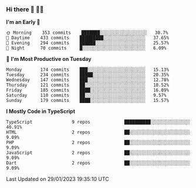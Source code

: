 ### Hi there 👋 🧑‍💻



<!--START_SECTION:waka-->
**I'm an Early 🐤** 

```text
🌞 Morning    353 commits    ███████░░░░░░░░░░░░░░░░░░   30.7% 
🌆 Daytime    433 commits    █████████░░░░░░░░░░░░░░░░   37.65% 
🌃 Evening    294 commits    ██████░░░░░░░░░░░░░░░░░░░   25.57% 
🌙 Night      70 commits     █░░░░░░░░░░░░░░░░░░░░░░░░   6.09%

```
📅 **I'm Most Productive on Tuesday** 

```text
Monday       174 commits    ███░░░░░░░░░░░░░░░░░░░░░░   15.13% 
Tuesday      234 commits    █████░░░░░░░░░░░░░░░░░░░░   20.35% 
Wednesday    147 commits    ███░░░░░░░░░░░░░░░░░░░░░░   12.78% 
Thursday     121 commits    ██░░░░░░░░░░░░░░░░░░░░░░░   10.52% 
Friday       185 commits    ████░░░░░░░░░░░░░░░░░░░░░   16.09% 
Saturday     110 commits    ██░░░░░░░░░░░░░░░░░░░░░░░   9.57% 
Sunday       179 commits    ████░░░░░░░░░░░░░░░░░░░░░   15.57%

```


**I Mostly Code in TypeScript** 

```text
TypeScript               9 repos             ██████████░░░░░░░░░░░░░░░   40.91% 
HTML                     2 repos             ██░░░░░░░░░░░░░░░░░░░░░░░   9.09% 
PHP                      2 repos             ██░░░░░░░░░░░░░░░░░░░░░░░   9.09% 
JavaScript               2 repos             ██░░░░░░░░░░░░░░░░░░░░░░░   9.09% 
Dart                     2 repos             ██░░░░░░░░░░░░░░░░░░░░░░░   9.09%

```



 Last Updated on 29/01/2023 19:35:10 UTC
<!--END_SECTION:waka-->


